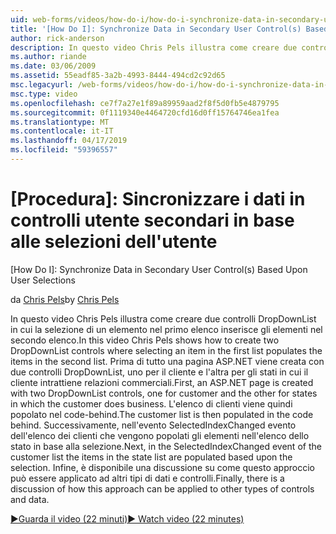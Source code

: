 ```yaml
---
uid: web-forms/videos/how-do-i/how-do-i-synchronize-data-in-secondary-user-controls-based-upon-user-selections
title: '[How Do I]: Synchronize Data in Secondary User Control(s) Based Upon User Selections | Microsoft Docs'
author: rick-anderson
description: In questo video Chris Pels illustra come creare due controlli DropDownList in cui la selezione di un elemento nel primo elenco inserisce gli elementi nel secondo elenco. Home...
ms.author: riande
ms.date: 03/06/2009
ms.assetid: 55eadf85-3a2b-4993-8444-494cd2c92d65
msc.legacyurl: /web-forms/videos/how-do-i/how-do-i-synchronize-data-in-secondary-user-controls-based-upon-user-selections
msc.type: video
ms.openlocfilehash: ce7f7a27e1f89a89959aad2f8f5d0fb5e4879795
ms.sourcegitcommit: 0f1119340e4464720cfd16d0ff15764746ea1fea
ms.translationtype: MT
ms.contentlocale: it-IT
ms.lasthandoff: 04/17/2019
ms.locfileid: "59396557"
---
```

# <a name="how-do-i-synchronize-data-in-secondary-user-controls-based-upon-user-selections"></a>[Procedura]: Sincronizzare i dati in controlli utente secondari in base alle selezioni dell'utente
[How Do I]: Synchronize Data in Secondary User Control(s) Based Upon User Selections

<span data-ttu-id="b7fa6-104">da [Chris Pels](https://twitter.com/chrispels)</span><span class="sxs-lookup"><span data-stu-id="b7fa6-104">by [Chris Pels](https://twitter.com/chrispels)</span></span>

<span data-ttu-id="b7fa6-105">In questo video Chris Pels illustra come creare due controlli DropDownList in cui la selezione di un elemento nel primo elenco inserisce gli elementi nel secondo elenco.</span><span class="sxs-lookup"><span data-stu-id="b7fa6-105">In this video Chris Pels shows how to create two DropDownList controls where selecting an item in the first list populates the items in the second list.</span></span> <span data-ttu-id="b7fa6-106">Prima di tutto una pagina ASP.NET viene creata con due controlli DropDownList, uno per il cliente e l'altra per gli stati in cui il cliente intrattiene relazioni commerciali.</span><span class="sxs-lookup"><span data-stu-id="b7fa6-106">First, an ASP.NET page is created with two DropDownList controls, one for customer and the other for states in which the customer does business.</span></span> <span data-ttu-id="b7fa6-107">L'elenco di clienti viene quindi popolato nel code-behind.</span><span class="sxs-lookup"><span data-stu-id="b7fa6-107">The customer list is then populated in the code behind.</span></span> <span data-ttu-id="b7fa6-108">Successivamente, nell'evento SelectedIndexChanged evento dell'elenco dei clienti che vengono popolati gli elementi nell'elenco dello stato in base alla selezione.</span><span class="sxs-lookup"><span data-stu-id="b7fa6-108">Next, in the SelectedIndexChanged event of the customer list the items in the state list are populated based upon the selection.</span></span> <span data-ttu-id="b7fa6-109">Infine, è disponibile una discussione su come questo approccio può essere applicato ad altri tipi di dati e controlli.</span><span class="sxs-lookup"><span data-stu-id="b7fa6-109">Finally, there is a discussion of how this approach can be applied to other types of controls and data.</span></span>

[<span data-ttu-id="b7fa6-110">&#9654;Guarda il video (22 minuti)</span><span class="sxs-lookup"><span data-stu-id="b7fa6-110">&#9654; Watch video (22 minutes)</span></span>](https://channel9.msdn.com/Blogs/ASP-NET-Site-Videos/how-do-i-synchronize-data-in-secondary-user-controls-based-upon-user-selections)
